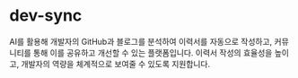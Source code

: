 # dev-sync
AI를 활용해 개발자의 GitHub과 블로그를 분석하여 이력서를 자동으로 작성하고, 커뮤니티를 통해 이를 공유하고 개선할 수 있는 플랫폼입니다. 이력서 작성의 효율성을 높이고, 개발자의 역량을 체계적으로 보여줄 수 있도록 지원합니다.
